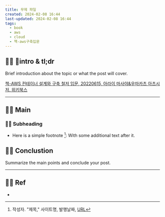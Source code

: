 ```yaml
---
title: 무제 파일
created: 2024-02-08 16:44
last-updated: 2024-02-08 16:44
tags:
  - book
  - aws
  - cloud
  - 책-aws구축입문
---
```


## 👯‍♂️ intro & tl;dr

Brief introduction about the topic or what the post will cover.

[책-AWS 컨테이너 설계와 구축 철저 입문, 20220615, 아라이 마사야&우마카츠 아츠시 저, 위키북스](https://m.yes24.com/Goods/Detail/109994580)

--- 

## 👯‍♂️ Main


### 👯‍♂️ Subheading

- Here is a simple footnote [^1]:  With some additional text after it.

## 👯‍♂️ Conclustion

Summarize the main points and conclude your post.

--- 

## 👯‍♂️ Ref

- [^1]:  작성자. "제목," 사이트명, 발행날짜, [URL](www.naver.com)

